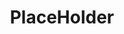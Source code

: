 ---
title: PlaceHolder
categories: 闲话
tags: []
type: post
info: 
comment: 
published: false
layout: post
---